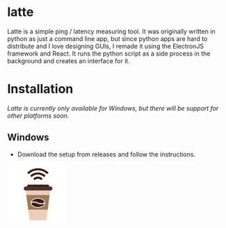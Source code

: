 # latte
Latte is a simple ping / latency measuring tool. It was originally written in python as just a command line app, but since  python apps are hard to distribute and I love designing GUIs, I remade it using the ElectronJS framework and React. It runs the python script as a side process in the background and creates an interface for it.
# Installation

*Latte is currently only available for Windows, but there will be support for other platforms soon.*

## Windows

 - Download the setup from releases and follow the instructions.


 ![](./icon.png)
